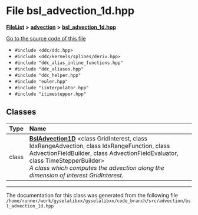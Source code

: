 

# File bsl\_advection\_1d.hpp



[**FileList**](files.md) **>** [**advection**](dir_b90fde0f10c67a9aef841a6e6700f1f6.md) **>** [**bsl\_advection\_1d.hpp**](bsl__advection__1d_8hpp.md)

[Go to the source code of this file](bsl__advection__1d_8hpp_source.md)



* `#include <ddc/ddc.hpp>`
* `#include <ddc/kernels/splines/deriv.hpp>`
* `#include "ddc_alias_inline_functions.hpp"`
* `#include "ddc_aliases.hpp"`
* `#include "ddc_helper.hpp"`
* `#include "euler.hpp"`
* `#include "iinterpolator.hpp"`
* `#include "itimestepper.hpp"`















## Classes

| Type | Name |
| ---: | :--- |
| class | [**BslAdvection1D**](classBslAdvection1D.md) &lt;class GridInterest, class IdxRangeAdvection, class IdxRangeFunction, class AdvectionFieldBuilder, class AdvectionFieldEvaluator, class TimeStepperBuilder&gt;<br>_A class which computes the advection along the dimension of interest GridInterest._  |



















































------------------------------
The documentation for this class was generated from the following file `/home/runner/work/gyselalibxx/gyselalibxx/code_branch/src/advection/bsl_advection_1d.hpp`

